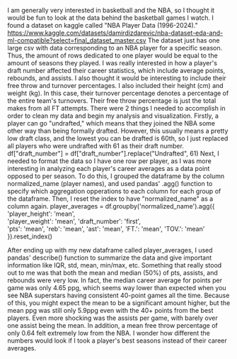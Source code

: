 I am generally very interested in basketball and the NBA, so I thought it would be fun to look at the data behind the basketball games I watch. I found a dataset on kaggle called "NBA Player Data (1996-2024)."
https://www.kaggle.com/datasets/damirdizdarevic/nba-dataset-eda-and-ml-compatible?select=final_dataset_master.csv
The dataset just has one large csv with data corresponding to an NBA player for a specific season. Thus, the amount of rows dedicated to one player would be equal to the amount of seasons they played.
I was really interested in how a player's draft number affected their career statistics, which include average points, rebounds, and assists. I also thought it would be interesting to include their free throw and turnover percentages. I also included their height (cm) and weight (kg). 
In this case, their turnover percentage denotes a percentage of the entire team's turnovers. Their free throw percentage is just the total makes from all FT attempts. There were 2 things I needed to accomplish in order to clean my data and begin my analysis and visualization.
Firstly, a player can go "undrafted," which means that they joined the NBA some other way than being formally drafted. However, this usually means a pretty low draft class, and the lowest you can be drafted is 60th, so I just replaced all players who were undrafted with 61 as their draft number.
df["draft_number"] = df["draft_number"].replace("Undrafted", 61)
Next, I needed to format the data so I have one row per player, as I was more interesting in analyzing each player's career averages as a data point opposed to per season. To do this, I grouped the dataframe by the column normalized_name (player names), and used pandas' .agg() function to specify which aggregation opperations to each column for each group of the dataframe. Then, I reset the index to have "normalized_name" as a column again.
player_averages = df.groupby('normalized_name').agg({
    'player_height': 'mean',   
    'player_weight': 'mean',
    'draft_number': 'first',  
    'pts': 'mean',
    'reb': 'mean',
    'ast': 'mean',
    'FT.': 'mean',
    'TOV.': 'mean'
}).reset_index()

After ending up with my new dataframe called player_averages, I used pandas' describe() function to summarize the data and give important information like IQR, std, mean, min/max, etc. 
Something that really stood out to me was that both the mean and median (50%) of pts, assists, and rebounds were very low. In fact, the median career average for points per game was only 4.65 ppg, which seems way lower than expected when you see NBA superstars having consistent 40-point games all the time. Because of this, you might expect the mean to be a significant amount higher, but the mean ppg was still only 5.9ppg even with the 40+ points from the best players. Even more shocking was the assists per game, with barely over one assist being the mean. In addition, a mean free throw percentage of only 0.64 felt extremely low from the NBA. I wonder how different the numbers would look if I took a player's best seasons instead of their career averages. 
